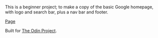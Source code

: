 This is a beginner project; to make a copy of the basic Google homepage, with logo and search bar, plus a nav bar and footer. 

[Page](https://mchlol.github.io/google-homepage/)

Built for [The Odin Project](https://www.theodinproject.com/).
